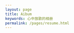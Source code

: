 ```yaml
---
layout: page
title: Aibum
keywords: 心中放歌的相册
permalink: /pages/resume.html
---
```




<!-- 参加工作至今,

先后参加过互联网O2O项目 , 智能硬件项目,

涉及有 Socket编程,蓝牙,I/O,TCT/IP,

SQLite数据库作.AndroidUI动画等方面.

日常生活中,比较宅.没事就学习技术.写博客,

在生活中涉及到的有H5 , CSS3, JavaScript ,

 MySql , SqlServer,等 , 很多,但是都只是了解

因为做博客或者做页面用到.

用到的工具有SVN , Git ,更倾向于用Git.

因为我GitHub上用的就是Git 所以相对而言比较熟悉.

# 联系方式

- Email：Android@townwnag.com
- QQ/微信号：854295033

---

# 个人信息

* 王振镇/男/1993 
* 工作年限：2.3年
* 微博：[@王振镇](http://weibo.com/zgadc) 
*  技术博客：http://townwang.com (在GitHub托管的博客)
*  GitHub：http://github.com/townwang
*  期望职位：Android中级程序员
*  期望薪资：税前月薪10k~12k，特别喜欢的公司可例外
* 期望城市：深圳

---

# 工作经历

## 深圳市嵘诚科技有限公司 

###  快拳 
我负责项目的,编码 , 测试 , 发布 . 维护 , 升级.

项目下载: [点击下载](http://http://p.gdown.baidu.com/320c652eed5f2fd9a573f3062692051a4dd4e14dc8d7931061b1af5c5cd18943beebec07012d9a96fa41f6142e140da7c03f40e5019cec30d4cac03cb6cd6766c2e9d7f980dc02b2a5218c9f7bb2d5324e5267419b2d3c5cb8420f96f1a4d67c)

## 陕西宝亿电子科技有限公司

### 智能跑步鞋 
我在此项目负责整个项目的编码 , 修复BUG.

项目下载:[点击下载](http://zhushou360://type=apk&marketid=10000001&refer=thirdlink&name=%E6%99%BA%E8%83%BD%E8%B7%91%E6%AD%A5%E9%9E%8B&icon=http://p18.qhimg.com/t016d76f14e24e5cdba.png&appmd5=a975ef0dbfe3270e65089b43d84b0945&softid=3232304&appadb=&url=http://shouji.360tpcdn.com/160303/a975ef0dbfe3270e65089b43d84b0945/com.semsx.android.run_1.apk)
### 电桩 
我在此项目负责编码 ,修复BUG .

项目下载:[点击下载](http://zhushou360://type=apk&marketid=10000001&refer=thirdlink&name=%E7%94%B5%E6%A1%A9&icon=http://p16.qhimg.com/t01394f5cfa3374c076.png&appmd5=a4bcbd0bcd05057154d4265d12c492f7&softid=2490097&appadb=&url=http://shouji.360tpcdn.com/170209/a4bcbd0bcd05057154d4265d12c492f7/com.dz.tt_52.apk)


---

## 技术文章

- [从 am start 的 --user 参数说到 Android 多用户](http://townwang.com/2016/02/10/am-start-user-parameter.html)
- [Android UI 开发里的尺寸单位理解](http://townwang.com/2015/04/06/dp-sp-px.html)

# 技能清单

以下均为我熟练使用的技能和了解的技能

* Android ：Socket/ TCP/IP /蓝牙/UI动画/HTTP
* Android框架:  xUtil , OKHttp , android-async-http  , ThinkAndroid,AndroidAnnotations
* 数据库相关：MySQL/SqlServer/SQLite
* 版本管理、文档和自动化部署工具：Svn/Git
* 云和开放平台：微博开放平台/微信应用开发/高德开放平台

# 参考技能关键字

- android(1830)
- java(386)
- app(178)
- http(149)
- tcp(95)
- socket(93)
- xml(48)
- json(28)
- android(25) 
- github(21)
- git(13)


---

# 致谢
感谢您花时间阅读我的简历，期待能有机会和您共事。
 -->